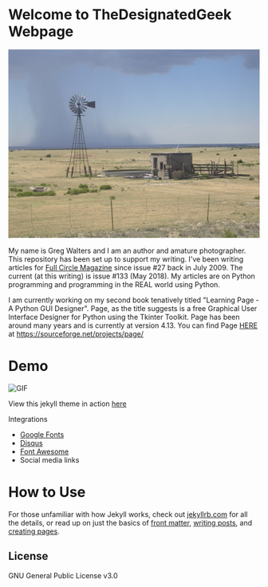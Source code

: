 Welcome to TheDesignatedGeek Webpage
====================================

![](assets/img/DSCN1255.jpg)

My name is Greg Walters and I am an author and amature photographer. This repository has been set up to support my writing.  I've been writing articles for [Full Circle Magazine](https://fullcirclemagazine.org/) since issue #27 back in July 2009. The current (at this writing) is issue #133 (May 2018). My articles are on Python programming and programming in the REAL world using Python.

I am currently working on my second book tenatively titled "Learning Page - A Python GUI Designer". Page, as the title suggests is a free Graphical User Interface Designer for Python using the Tkinter Toolkit. Page has been around many years and is currently at version 4.13. You can find Page [HERE](https://sourceforge.net/projects/page/) at https://sourceforge.net/projects/page/



# Demo

![GIF](assets/img/fresh.gif)

View this jekyll theme in action [here](http://artemsheludko.pw/fresh/)

Integrations
  - [Google Fonts](https://fonts.google.com/)
  - [Disqus](https://disqus.com/)
  - [Font Awesome](http://fontawesome.io/)
  - Social media links

# How to Use

  For those unfamiliar with how Jekyll works, check out [jekyllrb.com](https://jekyllrb.com/) for all the details,
  or read up on just the basics of [front matter](https://jekyllrb.com/docs/frontmatter/), [writing posts](https://jekyllrb.com/docs/posts/),
  and [creating pages](https://jekyllrb.com/docs/pages/).

## License

GNU General Public License v3.0
